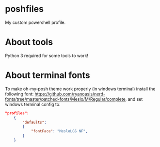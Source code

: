 # poshfiles
My custom powershell profile.

# About tools
Python 3 required for some tools to work!

# About terminal fonts
To make oh-my-posh theme work properly (in windows terminal) install the following font:
https://github.com/ryanoasis/nerd-fonts/tree/master/patched-fonts/Meslo/M/Regular/complete, and set windows terminal config to:
```json
"profiles":
    {
        "defaults":
        {
            "fontFace": "MesloLGS NF",
        }
    }
```

